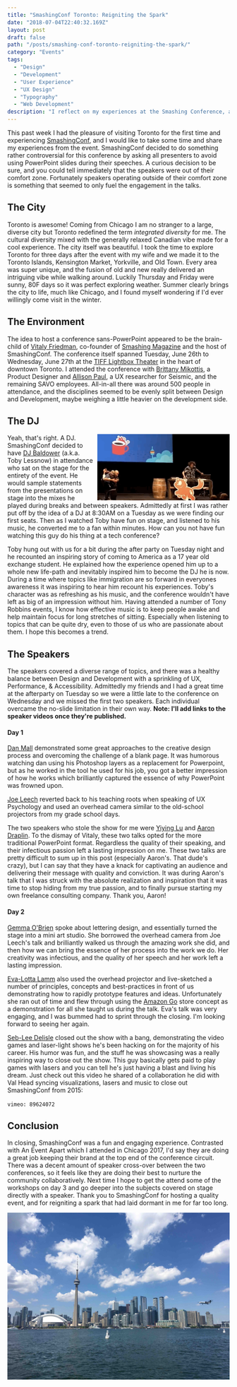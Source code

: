 ```yaml
---
title: "SmashingConf Toronto: Reigniting the Spark"
date: "2018-07-04T22:40:32.169Z"
layout: post
draft: false
path: "/posts/smashing-conf-toronto-reigniting-the-spark/"
category: "Events"
tags:
  - "Design"
  - "Development"
  - "User Experience"
  - "UX Design"
  - "Typography"
  - "Web Development"
description: "I reflect on my experiences at the Smashing Conference, and exploring the city of Toronto."
---
```


This past week I had the pleasure of visiting Toronto for the first time and experiencing [SmashingConf](https://www.smashingmagazine.com/events/toronto-2018/), and I would like to take some time and share my experiences from the event.  SmashingConf decided to do something rather controversial for this conference by asking all presenters to avoid using PowerPoint slides during their speeches.  A curious decision to be sure, and you could tell immediately that the speakers were out of their comfort zone.  Fortunately speakers operating outside of their comfort zone is something that seemed to only fuel the engagement in the talks.

## The City

Toronto is awesome!  Coming from Chicago I am no stranger to a large, diverse city but Toronto redefined the term _integrated diversity_ for me.  The cultural diversity mixed with the generally relaxed Canadian vibe made for a cool experience.  The city itself was beautiful.  I took the time to explore Toronto for three days after the event with my wife and we made it to the Toronto Islands, Kensington Market, Yorkville, and Old Town.  Every area was super unique, and the fusion of old and new really delivered an intriguing vibe while walking around.  Luckily Thursday and Friday were sunny, 80F days so it was perfect exploring weather. Summer clearly brings the city to life, much like Chicago, and I found myself wondering if I'd ever willingly come visit in the winter.

## The Environment

The idea to host a conference sans-PowerPoint appeared to be the brain-child of [Vitaly Friedman](https://www.smashingmagazine.com/author/vitaly-friedman/), co-founder of [Smashing Magazine](https://www.smashingmagazine.com/) and the host of SmashingConf.  The conference itself spanned Tuesday, June 26th to Wednesday, June 27th at the [TIFF Lightbox Theater](https://www.google.com/maps/place/TIFF+Bell+Lightbox/@43.6465295,-79.3904082,15z/data=!4m5!3m4!1s0x0:0x4f67cc5a0d114196!8m2!3d43.6465295!4d-79.3904082) in the heart of downtown Toronto.  I attended the conference with [Brittany Mikottis](http://www.mikottisdesign.com/), a Product Designer and [Allison Paul](https://www.linkedin.com/in/allisonpaul/), a UX researcher for Seismic, and the remaining SAVO employees.  All-in-all there was around 500 people in attendance, and the disciplines seemed to be evenly split between Design and Development, maybe weighing a little heavier on the development side.

## The DJ


<img style="width: 300px; float: right; margin-left: 5px;" src="toby-dancing.gif"> Yeah, that's right. A DJ.  SmashingConf decided to have [DJ Baldower](https://twitter.com/baldower) (a.k.a. Toby Lessnow) in attendance who sat on the stage for the entirety of the event.  He would sample statements from the presentations on stage into the mixes he played during breaks and between speakers.  Admittedly at first I was rather put off by the idea of a DJ at 8:30AM on a Tuesday as we were finding our first seats. Then as I watched Toby have fun on stage, and listened to his music, he converted me to a fan within minutes.  How can you not have fun watching this guy do his thing at a tech conference?  

Toby hung out with us for a bit during the after party on Tuesday night and he recounted an inspiring story of coming to America as a 17 year old exchange student. He explained how the experience opened him up to a whole new life-path and inevitably inspired him to become the DJ he is now.  During a time where topics like immigration are so forward in everyones awareness it was inspiring to hear him recount his experiences.  Toby's character was as refreshing as his music, and the conference wouldn't have left as big of an impression without him. Having attended a number of Tony Robbins events, I know how effective music is to keep people awake and help maintain focus for long stretches of sitting. Especially when listening to topics that can be quite dry, even to those of us who are passionate about them.  I hope this becomes a trend.

## The Speakers

The speakers covered a diverse range of topics, and there was a healthy balance between Design and Development with a sprinkling of UX, Performance, & Accessibility.  Admittedly my friends and I had a great time at the afterparty on Tuesday so we were a little late to the conference on Wednesday and we missed the first two speakers. Each individual overcame the no-slide limitation in their own way. **Note: I'll add links to the speaker videos once they're published.**

#### Day 1

[Dan Mall](https://twitter.com/danielmall) demonstrated some great approaches to the creative design process and overcoming the challenge of a blank page.  It was humorous watching dan using his Photoshop layers as a replacement for Powerpoint, but as he worked in the tool he used for his job, you got a better impression of how he works which brilliantly captured the essence of why PowerPoint was frowned upon.

[Joe Leech](https://twitter.com/mrJoe) reverted back to his teaching roots when speaking of UX Psychology and used an overhead camera similar to the old-school projectors from my grade school days.  

The two speakers who stole the show for me were [Yiying Lu](https://twitter.com/YiyingLu) and [Aaron Draplin](https://twitter.com/draplin).  To the dismay of Vitaly, these two talks opted for the more traditional PowerPoint format. Regardless the quality of their speaking, and their infectious passion left a lasting impression on me.  These two talks are pretty difficult to sum up in this post (especially Aaron's.  That dude's crazy), but I can say that they have a knack for captivating an audience and delivering their message with quality and conviction. It was during Aaron's talk that I was struck with the absolute realization and inspiration that it was time to stop hiding from my true passion, and to finally pursue starting my own freelance consulting company.  Thank you, Aaron!

#### Day 2

[Gemma O'Brien](https://twitter.com/mrseaves) spoke about lettering design, and essentially turned the stage into a mini art studio.  She borrowed the overhead camera from Joe Leech's talk and brilliantly walked us through the amazing work she did, and then how we can bring the essence of her process into the work we do.  Her creativity was infectious, and the quality of her speech and her work left a lasting impression.

[Eva-Lotta Lamm](https://twitter.com/evalottchen) also used the overhead projector and live-sketched a number of principles, concepts and best-practices in front of us demonstrating how to rapidly prototype features and ideas.  Unfortunately she ran out of time and flew through using the [Amazon Go](https://www.amazon.com/b?ie=UTF8&node=16008589011) store concept as a demonstration for all she taught us during the talk. Eva's talk was very engaging, and I was bummed had to sprint through the closing.  I'm looking forward to seeing her again.

[Seb-Lee Delisle](https://twitter.com/seb_ly) closed out the show with a bang, demonstrating the video games and laser-light shows he's been hacking on for the majority of his career.  His humor was fun, and the stuff he was showcasing was a really inspiring way to close out the show.  This guy basically gets paid to play games with lasers and you can tell he's just having a blast and living his dream.  Just check out this video he shared of a collaboration he did with Val Head syncing visualizations, lasers and music to close out SmashingConf from 2015:

<div class="post-body__video">

`vimeo: 89624072`

</div>

## Conclusion

In closing, SmashingConf was a fun and engaging experience.  Contrasted with An Event Apart which I attended in Chicago 2017, I'd say they are doing a great job keeping their brand at the top end of the conference circuit. There was a decent amount of speaker cross-over between the two conferences, so it feels like they are doing their best to nurture the community collaboratively.  Next time I hope to get the attend some of the workshops on day 3 and go deeper into the subjects covered on stage directly with a speaker.  Thank you to SmashingConf for hosting a quality event, and for reigniting a spark that had laid dormant in me for far too long.

![Toronto Skyline](./toronto-skyline.jpg)

<!-- ![toby-dancing.gif](./toby-dancing.gif) -->

<!-- ## The first transition

A similar conflict emerged after the invention of the first printing press in Europe. Johannes Gutenberg invented movable type and used it to produce different compositions. His workshop could print up to 240 impressions per hour. Until then, the books were being copied by hand. All the books were handwritten and decorated with hand drawn ornaments and figures. A process of copying a book was long but each book, even a copy, was a work of art.

The first printed books were, at first, perceived as inferior to the handwritten ones. They were smaller and cheaper to produce. Movable type provided the printers with flexibility that allowed them to print books in languages other than Latin. Gill describes the transition to industrialism as something that people needed and wanted. Something similar happened after the first printed books emerged. People wanted books in a language they understood and they wanted books they could take with them. They were hungry for knowledge and printed books satisfied this hunger.

![42-line-bible.jpg](./42-line-bible.jpg)

*The 42–Line Bible, printed by Gutenberg.*

But, through this transition, the book lost a large part of its humanity. The machine took over most of the process but craftsmanship was still a part of it. The typefaces were cut manually by the first punch cutters. The paper was made by hand. The illustrations and ornaments were still being hand drawn. These were the remains of the craftsmanship that went almost extinct in the times of Eric Gill.

## The digital age

The first transition took away a large part of humanity from written communication. Industrialisation, the second transition described by Eric Gill, took away most of what was left. But it’s the third transition that stripped it naked. Typefaces are faceless these days. They’re just fonts on our computers. Hardly anyone knows their stories. Hardly anyone cares. Flicking through thousands of typefaces and finding the “right one” is a matter of minutes.

> In the new computer age the proliferation of typefaces and type manipulations represents a new level of visual pollution threatening our culture. Out of thousands of typefaces, all we need are a few basic ones, and trash the rest.
>
— Massimo Vignelli

Typography is not about typefaces. It’s not about what looks best, it’s about what feels right. What communicates the message best. Typography, in its essence, is about the message. “Typographical design should perform optically what the speaker creates through voice and gesture of his thoughts.”, as El Lissitzky, a famous Russian typographer, put it.

## Loss of humanity through transitions

Each transition took away a part of humanity from written language. Handwritten books being the most humane form and the digital typefaces being the least. Overuse of Helvetica is a good example. Messages are being told in a typeface just because it’s a safe option. It’s always there. Everyone knows it but yet, nobody knows it. Stop someone on the street and ask him what Helvetica is? Ask a designer the same question. Ask him where it came from, when, why and who designed it. Most of them will fail to answer these questions. Most of them used it in their precious projects but they still don’t spot it in the street.

<figure>
	<blockquote>
		<p>Knowledge of the quality of a typeface is of the greatest importance for the functional, aesthetic and psychological effect.</p>
		<footer>
			<cite>— Josef Mueller-Brockmann</cite>
		</footer>
	</blockquote>
</figure>

Typefaces don’t look handmade these days. And that’s all right. They don’t have to. Industrialism took that away from them and we’re fine with it. We’ve traded that part of humanity for a process that produces more books that are easier to read. That can’t be bad. And it isn’t.

> Humane typography will often be comparatively rough and even uncouth; but while a certain uncouthness does not seriously matter in humane works, uncouthness has no excuse whatever in the productions of the machine.
>
> — Eric Gill

We’ve come close to “perfection” in the last five centuries. The letters are crisp and without rough edges. We print our compositions with high–precision printers on a high quality, machine made paper.

![type-through-time.jpg](./type-through-time.jpg)

*Type through 5 centuries.*

We lost a part of ourselves because of this chase after perfection. We forgot about the craftsmanship along the way. And the worst part is that we don’t care. The transition to the digital age made that clear. We choose typefaces like clueless zombies. There’s no meaning in our work. Type sizes, leading, margins… It’s all just a few clicks or lines of code. The message isn’t important anymore. There’s no more “why” behind the “what”.

## Chasing perfection

Human beings aren’t perfect. Perfection is something that will always elude us. There will always be a small part of humanity in everything we do. No matter how small that part, we should make sure that it transcends the limits of the medium. We have to think about the message first. What typeface should we use and why? Does the typeface match the message and what we want to communicate with it? What will be the leading and why? Will there be more typefaces in our design? On what ground will they be combined? What makes our design unique and why? This is the part of humanity that is left in typography. It might be the last part. Are we really going to give it up?

*Originally published by [Matej Latin](http://matejlatin.co.uk/) on [Medium](https://medium.com/design-notes/humane-typography-in-the-digital-age-9bd5c16199bd?ref=webdesignernews.com#.lygo82z0x).* -->
